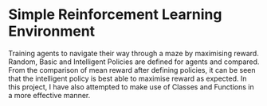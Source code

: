 # Simple Reinforcement Learning Environment
Training agents to navigate their way through a maze by maximising reward. Random, Basic and Intelligent Policies are defined for agents and compared. From the comparison of mean reward after defining policies, it can be seen that the intelligent policy is best able to maximise reward as expected. 
In this project, I have also attempted to make use of Classes and Functions in a more effective manner.
